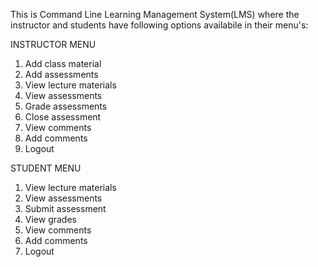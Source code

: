 This is Command Line Learning Management System(LMS) where the instructor and students have following options availabile in their menu's:

INSTRUCTOR MENU
1. Add class material
2. Add assessments
3. View lecture materials
4. View assessments
5. Grade assessments
6. Close assessment
7. View comments
8. Add comments
9. Logout

STUDENT MENU
1. View lecture materials
2. View assessments
3. Submit assessment
4. View grades
5. View comments
6. Add comments
7. Logout

